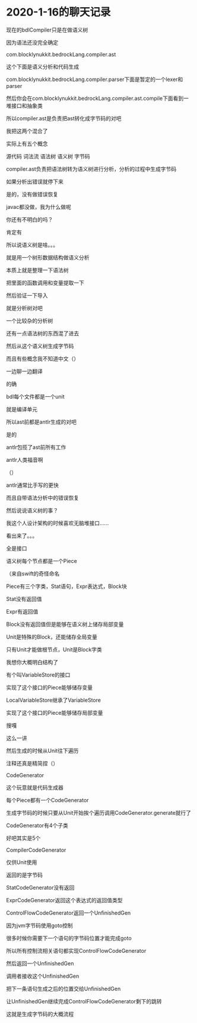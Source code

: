 # 2020-1-16的聊天记录

现在的bdlCompiler只是在做语义树

因为语法还没完全确定

com.blocklynukkit.bedrockLang.compiler.ast

这个下面是语义分析和代码生成

com.blocklynukkit.bedrockLang.compiler.parser下面是暂定的一个lexer和parser

然后你会在com.blocklynukkit.bedrockLang.compiler.ast.compile下面看到一堆接口和抽象类

所以compiler.ast是负责把ast转化成字节码的对吧

我把这两个混合了

实际上有五个概念

源代码 词法流 语法树 语义树 字节码

compiler.ast负责把语法树转为语义树进行分析，分析的过程中生成字节码

如果分析出错误就停下来

是的，没有做错误恢复

javac都没做，我为什么做呢

你还有不明白的吗？

肯定有

所以说语义树是啥。。。

就是用一个树形数据结构做语义分析

本质上就是整理一下语法树

把里面的函数调用和变量提取一下

然后验证一下导入

就是分析树对吧

一个比较杂的分析树

还有一点语法树的东西混了进去

然后从这个语义树生成字节码

而且有些概念我不知道中文（）

一边聊一边翻译

的确

bdl每个文件都是一个unit

就是编译单元

所以ast前都是antlr生成的对吧

是的

antlr包揽了ast前所有工作

antlr人类福音啊

（）

antlr通常比手写的更快

而且自带语法分析中的错误恢复

然后说说语义树的事？

我这个人设计架构的时候喜欢无脑堆接口......

看出来了。。。

全是接口

语义树每个节点都是一个Piece

（来自swift的奇怪命名

Piece有三个字类，Stat语句，Expr表达式，Block块

Stat没有返回值

Expr有返回值

Block没有返回值但是能够在语义树上储存局部变量

Unit是特殊的Block，还能储存全局变量

只有Unit才能做根节点，Unit是Block字类

我想你大概明白结构了

有个叫VariableStore的接口

实现了这个接口的Piece能够储存变量

LocalVariableStore继承了VariableStore

实现了这个接口的Piece能够储存局部变量

搜嘎

这么一讲

然后生成的时候从Unit往下遍历

注释还真是精简捏（）

CodeGenerator

这个玩意就是代码生成器

每个Piece都有一个CodeGenerator

生成字节码的时候只要从Unit开始挨个遍历调用CodeGenerator.generate就行了

CodeGenerator有4个子类

好吧其实是5个

CompilerCodeGenerator

仅供Unit使用

返回的是字节码

StatCodeGenerator没有返回

ExprCodeGenerator返回这个表达式的返回值类型

ControlFlowCodeGenerator返回一个UnfinishedGen

因为jvm字节码使用goto控制

很多时候你需要下一个语句的字节码位置才能完成goto

所以所有控制流相关语句都实现ControlFlowCodeGenerator

然后返回一个UnfinishedGen

调用者接收这个UnfinishedGen

把下一条语句生成之后的位置交给UnfinishedGen

让UnfinishedGen继续完成ControlFlowCodeGenerator剩下的跳转

这就是生成字节码的大概流程

